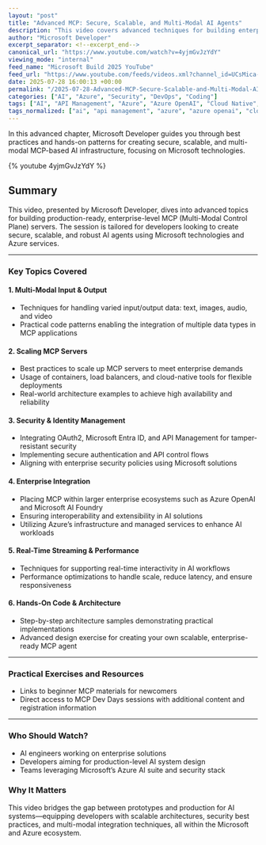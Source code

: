 ```yaml
---
layout: "post"
title: "Advanced MCP: Secure, Scalable, and Multi-Modal AI Agents"
description: "This video covers advanced techniques for building enterprise-grade MCP servers, including multi-modal support, real-time streaming, scaling strategies, and robust security with Microsoft tools. It provides hands-on code samples and discusses integration with Azure OpenAI and Microsoft AI Foundry."
author: "Microsoft Developer"
excerpt_separator: <!--excerpt_end-->
canonical_url: "https://www.youtube.com/watch?v=4yjmGvJzYdY"
viewing_mode: "internal"
feed_name: "Microsoft Build 2025 YouTube"
feed_url: "https://www.youtube.com/feeds/videos.xml?channel_id=UCsMica-v34Irf9KVTh6xx-g"
date: 2025-07-28 16:00:13 +00:00
permalink: "/2025-07-28-Advanced-MCP-Secure-Scalable-and-Multi-Modal-AI-Agents.html"
categories: ["AI", "Azure", "Security", "DevOps", "Coding"]
tags: ["AI", "API Management", "Azure", "Azure OpenAI", "Cloud Native", "Coding", "Containers", "DevOps", "Enterprise Security", "Load Balancers", "MCP", "Microsoft AI Foundry", "Microsoft Entra ID", "Multi Modal AI", "OAuth2", "Performance Optimization", "Real Time Streaming", "Scaling Strategies", "Security", "Videos"]
tags_normalized: ["ai", "api management", "azure", "azure openai", "cloud native", "coding", "containers", "devops", "enterprise security", "load balancers", "mcp", "microsoft ai foundry", "microsoft entra id", "multi modal ai", "oauth2", "performance optimization", "real time streaming", "scaling strategies", "security", "videos"]
---
```


In this advanced chapter, Microsoft Developer guides you through best practices and hands-on patterns for creating secure, scalable, and multi-modal MCP-based AI infrastructure, focusing on Microsoft technologies.<!--excerpt_end-->

{% youtube 4yjmGvJzYdY %}

## Summary

This video, presented by Microsoft Developer, dives into advanced topics for building production-ready, enterprise-level MCP (Multi-Modal Control Plane) servers. The session is tailored for developers looking to create secure, scalable, and robust AI agents using Microsoft technologies and Azure services.

---

### Key Topics Covered

#### 1. Multi-Modal Input & Output

- Techniques for handling varied input/output data: text, images, audio, and video
- Practical code patterns enabling the integration of multiple data types in MCP applications

#### 2. Scaling MCP Servers

- Best practices to scale up MCP servers to meet enterprise demands
- Usage of containers, load balancers, and cloud-native tools for flexible deployments
- Real-world architecture examples to achieve high availability and reliability

#### 3. Security & Identity Management

- Integrating OAuth2, Microsoft Entra ID, and API Management for tamper-resistant security
- Implementing secure authentication and API control flows
- Aligning with enterprise security policies using Microsoft solutions

#### 4. Enterprise Integration

- Placing MCP within larger enterprise ecosystems such as Azure OpenAI and Microsoft AI Foundry
- Ensuring interoperability and extensibility in AI solutions
- Utilizing Azure’s infrastructure and managed services to enhance AI workloads

#### 5. Real-Time Streaming & Performance

- Techniques for supporting real-time interactivity in AI workflows
- Performance optimizations to handle scale, reduce latency, and ensure responsiveness

#### 6. Hands-On Code & Architecture

- Step-by-step architecture samples demonstrating practical implementations
- Advanced design exercise for creating your own scalable, enterprise-ready MCP agent

---

### Practical Exercises and Resources

- Links to beginner MCP materials for newcomers
- Direct access to MCP Dev Days sessions with additional content and registration information

---

### Who Should Watch?

- AI engineers working on enterprise solutions
- Developers aiming for production-level AI system design
- Teams leveraging Microsoft’s Azure AI suite and security stack

### Why It Matters

This video bridges the gap between prototypes and production for AI systems—equipping developers with scalable architectures, security best practices, and multi-modal integration techniques, all within the Microsoft and Azure ecosystem.
